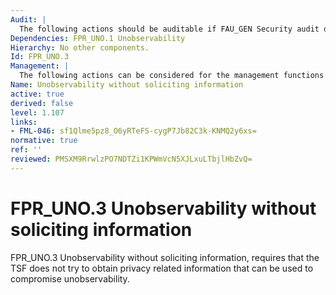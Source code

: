 ```yaml
---
Audit: |
  The following actions should be auditable if FAU_GEN Security audit data generation is included in the PP, PP-Module, functional package or ST: a) there are no auditable events foreseen.
Dependencies: FPR_UNO.1 Unobservability
Hierarchy: No other components.
Id: FPR_UNO.3
Management: |
  The following actions can be considered for the management functions in FMT: a) there are no management activities foreseen.
Name: Unobservability without soliciting information
active: true
derived: false
level: 1.107
links:
- FML-046: sf1Qlme5pz8_O6yRTeFS-cygP7Jb82C3k-KNMQ2y6xs=
normative: true
ref: ''
reviewed: PMSXM9RrwlzPO7NDTZi1KPWmVcN5XJLxuLTbjlHbZvQ=
---
```


# FPR_UNO.3 Unobservability without soliciting information

FPR_UNO.3 Unobservability without soliciting information, requires that the TSF does not try to obtain privacy related information that can be used to compromise unobservability.